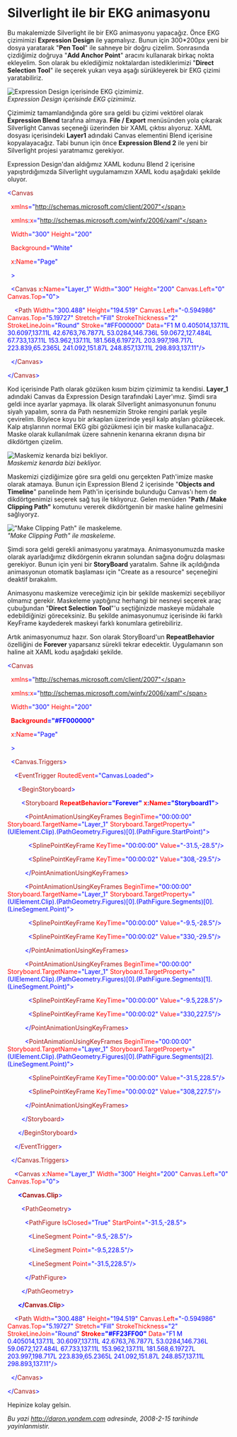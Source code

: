 # Silverlight ile bir EKG animasyonu
Bu makalemizde Silverlight ile bir EKG animasyonu yapacağız. Önce EKG
çizimimizi **Expression Design** ile yapmalıyız. Bunun için 300\*200px
yeni bir dosya yaratarak "**Pen Tool**" ile sahneye bir doğru çizelim.
Sonrasında çizdiğimiz doğruya "**Add Anchor Point**" aracını kullanarak
birkaç nokta ekleyelim. Son olarak bu eklediğimiz noktalardan
istediklerimizi "**Direct Selection Tool**" ile seçerek yukarı veya
aşağı sürükleyerek bir EKG çizimi yaratabiliriz.

![Expression Design içerisinde EKG
çizimimiz.](media/Silverlight_ile_bir_EKG_animasyonu/14022008_1.png)\
*Expression Design içerisinde EKG çizimimiz.*

Çizimimiz tamamlandığında göre sıra geldi bu çizimi vektörel olarak
**Expression Blend** tarafına almaya. **File / Export** menüsünden yola
çıkarak Silverlight Canvas seçeneği üzerinden bir XAML çıktısı alıyoruz.
XAML dosyası içerisindeki **Layer1** adındaki Canvas elementini Blend
içerisine kopyalayacağız. Tabi bunun için önce **Expression Blend 2**
ile yeni bir Silverlight projesi yaratmamız gerekiyor.

Expression Design'dan aldığımız XAML kodunu Blend 2 içerisine
yapıştırdığımızda Silverlight uygulamamızın XAML kodu aşağıdaki şekilde
oluyor.

<span style="color: blue;">\<</span><span
style="color: #a31515;">Canvas</span>

<span style="color: red;">  xmlns</span><span
style="color: blue;">="http://schemas.microsoft.com/client/2007"</span>

<span style="color: red;">  xmlns</span><span
style="color: blue;">:</span><span style="color: red;">x</span><span
style="color: blue;">="http://schemas.microsoft.com/winfx/2006/xaml"</span>

<span style="color: red;">  Width</span><span
style="color: blue;">="300"</span><span style="color: red;">
Height</span><span style="color: blue;">="200"</span>

<span style="color: red;">  Background</span><span
style="color: blue;">="White"</span>

<span style="color: red;">  x</span><span
style="color: blue;">:</span><span style="color: red;">Name</span><span
style="color: blue;">="Page"</span>

<span style="color: blue;">  \></span>

<span style="color: #a31515;">  </span><span
style="color: blue;">\<</span><span
style="color: #a31515;">Canvas</span><span style="color: red;">
x</span><span style="color: blue;">:</span><span
style="color: red;">Name</span><span
style="color: blue;">="Layer\_1"</span><span style="color: red;">
Width</span><span style="color: blue;">="300"</span><span
style="color: red;"> Height</span><span
style="color: blue;">="200"</span><span style="color: red;">
Canvas.Left</span><span style="color: blue;">="0"</span><span
style="color: red;"> Canvas.Top</span><span
style="color: blue;">="0"\></span>

<span style="color: #a31515;">    </span><span
style="color: blue;">\<</span><span
style="color: #a31515;">Path</span><span style="color: red;">
Width</span><span style="color: blue;">="300.488"</span><span
style="color: red;"> Height</span><span
style="color: blue;">="194.519"</span><span style="color: red;">
Canvas.Left</span><span style="color: blue;">="-0.594986"</span><span
style="color: red;"> Canvas.Top</span><span
style="color: blue;">="5.19727"</span><span style="color: red;">
Stretch</span><span style="color: blue;">="Fill"</span><span
style="color: red;"> StrokeThickness</span><span
style="color: blue;">="2"</span><span style="color: red;">
StrokeLineJoin</span><span style="color: blue;">="Round"</span><span
style="color: red;"> Stroke</span><span
style="color: blue;">="\#FF000000"</span><span style="color: red;">
Data</span><span style="color: blue;">="F1 M 0.405014,137.11L
30.6097,137.11L 42.6763,76.7877L 53.0284,146.736L 59.0672,127.484L
67.733,137.11L 153.962,137.11L 181.568,6.19727L 203.997,198.717L
223.839,65.2365L 241.092,151.87L 248.857,137.11L
298.893,137.11"/\></span>

<span style="color: #a31515;">  </span><span
style="color: blue;">\</</span><span
style="color: #a31515;">Canvas</span><span
style="color: blue;">\></span>

<span style="color: blue;">\</</span><span
style="color: #a31515;">Canvas</span><span
style="color: blue;">\></span>

Kod içerisinde Path olarak gözüken kısım bizim çizimimiz ta kendisi.
**Layer\_1** adındaki Canvas da Expression Design tarafındaki
Layer'ımız. Şimdi sıra geldi ince ayarlar yapmaya. İlk olarak
Silverlight animasyonunun fonunu siyah yapalım, sonra da Path nesnemizin
Stroke rengini parlak yeşile çevirelim. Böylece koyu bir arkaplan
üzerinde yeşil kalp atışları gözükecek. Kalp atışlarının normal EKG gibi
gözükmesi için bir maske kullanacağız. Maske olarak kullanılmak üzere
sahnenin kenarına ekranın dışına bir dikdörtgen çizelim.

![Maskemiz kenarda bizi
bekliyor.](media/Silverlight_ile_bir_EKG_animasyonu/14022008_2.png)\
*Maskemiz kenarda bizi bekliyor.*

Maskemizi çizdiğimize göre sıra geldi onu gerçekten Path'imize maske
olarak atamaya. Bunun için Expression Blend 2 içerisinde "**Objects and
Timeline**" panelinde hem Path'in içerisinde bulunduğu Canvas'ı hem de
dikdörtgenimizi seçerek sağ tuş ile tıklıyoruz. Gelen menüden "**Path /
Make Clipping Path"** komutunu vererek dikdörtgenin bir maske haline
gelmesini sağlıyoryz.

!["Make Clipping Path" ile
maskeleme.](media/Silverlight_ile_bir_EKG_animasyonu/14022008_3.png)\
*"Make Clipping Path" ile maskeleme.*

Şimdi sora geldi gerekli animasyonu yaratmaya. Animasyonumuzda maske
olarak ayarladığımız dikdörgenin ekranın solundan sağına doğru dolaşması
gerekiyor. Bunun için yeni bir **StoryBoard** yaratalım. Sahne ilk
açıldığında animasyonun otomatik başlaması için "Create as a resource"
seçeneğini deaktif bırakalım.

Animasyonu maskemize vereceğimiz için bir şekilde maskemizi seçebiliyor
olmamız gerekir. Maskeleme yaptığınız herhangi bir nesneyi seçerek araç
çubuğundan "**Direct Selection Tool**"'u seçtiğinizde maskeye müdahale
edebildiğinizi göreceksiniz. Bu şekilde animasyonumuz içerisinde iki
farklı KeyFrame kaydederek maskeyi farklı konumlara getirebiliriz.

Artık animasyonumuz hazır. Son olarak StoryBoard'un **RepeatBehavior**
özelliğini de **Forever** yaparsanız sürekli tekrar edecektir.
Uygulamanın son haline ait XAML kodu aşağıdaki şekilde.

<span style="color: blue;">\<</span><span
style="color: #a31515;">Canvas</span>

<span style="color: red;">  xmlns</span><span
style="color: blue;">="http://schemas.microsoft.com/client/2007"</span>

<span style="color: red;">  xmlns</span><span
style="color: blue;">:</span><span style="color: red;">x</span><span
style="color: blue;">="http://schemas.microsoft.com/winfx/2006/xaml"</span>

<span style="color: red;">  Width</span><span
style="color: blue;">="300"</span><span style="color: red;">
Height</span><span style="color: blue;">="200"</span>

<span style="color: red;">  **Background**</span><span
style="color: blue;">**="\#FF000000"**</span>

<span style="color: red;">  x</span><span
style="color: blue;">:</span><span style="color: red;">Name</span><span
style="color: blue;">="Page"</span>

<span style="color: blue;">  \></span>

<span style="color: #a31515;">  </span><span
style="color: blue;">\<</span><span
style="color: #a31515;">Canvas.Triggers</span><span
style="color: blue;">\></span>

<span style="color: #a31515;">    </span><span
style="color: blue;">\<</span><span
style="color: #a31515;">EventTrigger</span><span style="color: red;">
RoutedEvent</span><span style="color: blue;">="Canvas.Loaded"\></span>

<span style="color: #a31515;">      </span><span
style="color: blue;">\<</span><span
style="color: #a31515;">BeginStoryboard</span><span
style="color: blue;">\></span>

<span style="color: #a31515;">        </span><span
style="color: blue;">\<</span><span
style="color: #a31515;">Storyboard</span><span style="color: red;">
**RepeatBehavior**</span><span
style="color: blue;">**="Forever"**</span><span style="color: red;">
**x**</span><span style="color: blue;">**:**</span><span
style="color: red;">**Name**</span><span
style="color: blue;">**="Storyboard1"**\></span>

<span style="color: #a31515;">          </span><span
style="color: blue;">\<</span><span
style="color: #a31515;">PointAnimationUsingKeyFrames</span><span
style="color: red;"> BeginTime</span><span
style="color: blue;">="00:00:00"</span><span style="color: red;">
Storyboard.TargetName</span><span
style="color: blue;">="Layer\_1"</span><span style="color: red;">
Storyboard.TargetProperty</span><span
style="color: blue;">="(UIElement.Clip).(PathGeometry.Figures)[0].(PathFigure.StartPoint)"\></span>

<span style="color: #a31515;">            </span><span
style="color: blue;">\<</span><span
style="color: #a31515;">SplinePointKeyFrame</span><span
style="color: red;"> KeyTime</span><span
style="color: blue;">="00:00:00"</span><span style="color: red;">
Value</span><span style="color: blue;">="-31.5,-28.5"/\></span>

<span style="color: #a31515;">            </span><span
style="color: blue;">\<</span><span
style="color: #a31515;">SplinePointKeyFrame</span><span
style="color: red;"> KeyTime</span><span
style="color: blue;">="00:00:02"</span><span style="color: red;">
Value</span><span style="color: blue;">="308,-29.5"/\></span>

<span style="color: #a31515;">          </span><span
style="color: blue;">\</</span><span
style="color: #a31515;">PointAnimationUsingKeyFrames</span><span
style="color: blue;">\></span>

<span style="color: #a31515;">          </span><span
style="color: blue;">\<</span><span
style="color: #a31515;">PointAnimationUsingKeyFrames</span><span
style="color: red;"> BeginTime</span><span
style="color: blue;">="00:00:00"</span><span style="color: red;">
Storyboard.TargetName</span><span
style="color: blue;">="Layer\_1"</span><span style="color: red;">
Storyboard.TargetProperty</span><span
style="color: blue;">="(UIElement.Clip).(PathGeometry.Figures)[0].(PathFigure.Segments)[0].(LineSegment.Point)"\></span>

<span style="color: #a31515;">            </span><span
style="color: blue;">\<</span><span
style="color: #a31515;">SplinePointKeyFrame</span><span
style="color: red;"> KeyTime</span><span
style="color: blue;">="00:00:00"</span><span style="color: red;">
Value</span><span style="color: blue;">="-9.5,-28.5"/\></span>

<span style="color: #a31515;">            </span><span
style="color: blue;">\<</span><span
style="color: #a31515;">SplinePointKeyFrame</span><span
style="color: red;"> KeyTime</span><span
style="color: blue;">="00:00:02"</span><span style="color: red;">
Value</span><span style="color: blue;">="330,-29.5"/\></span>

<span style="color: #a31515;">          </span><span
style="color: blue;">\</</span><span
style="color: #a31515;">PointAnimationUsingKeyFrames</span><span
style="color: blue;">\></span>

<span style="color: #a31515;">          </span><span
style="color: blue;">\<</span><span
style="color: #a31515;">PointAnimationUsingKeyFrames</span><span
style="color: red;"> BeginTime</span><span
style="color: blue;">="00:00:00"</span><span style="color: red;">
Storyboard.TargetName</span><span
style="color: blue;">="Layer\_1"</span><span style="color: red;">
Storyboard.TargetProperty</span><span
style="color: blue;">="(UIElement.Clip).(PathGeometry.Figures)[0].(PathFigure.Segments)[1].(LineSegment.Point)"\></span>

<span style="color: #a31515;">            </span><span
style="color: blue;">\<</span><span
style="color: #a31515;">SplinePointKeyFrame</span><span
style="color: red;"> KeyTime</span><span
style="color: blue;">="00:00:00"</span><span style="color: red;">
Value</span><span style="color: blue;">="-9.5,228.5"/\></span>

<span style="color: #a31515;">            </span><span
style="color: blue;">\<</span><span
style="color: #a31515;">SplinePointKeyFrame</span><span
style="color: red;"> KeyTime</span><span
style="color: blue;">="00:00:02"</span><span style="color: red;">
Value</span><span style="color: blue;">="330,227.5"/\></span>

<span style="color: #a31515;">          </span><span
style="color: blue;">\</</span><span
style="color: #a31515;">PointAnimationUsingKeyFrames</span><span
style="color: blue;">\></span>

<span style="color: #a31515;">          </span><span
style="color: blue;">\<</span><span
style="color: #a31515;">PointAnimationUsingKeyFrames</span><span
style="color: red;"> BeginTime</span><span
style="color: blue;">="00:00:00"</span><span style="color: red;">
Storyboard.TargetName</span><span
style="color: blue;">="Layer\_1"</span><span style="color: red;">
Storyboard.TargetProperty</span><span
style="color: blue;">="(UIElement.Clip).(PathGeometry.Figures)[0].(PathFigure.Segments)[2].(LineSegment.Point)"\></span>

<span style="color: #a31515;">            </span><span
style="color: blue;">\<</span><span
style="color: #a31515;">SplinePointKeyFrame</span><span
style="color: red;"> KeyTime</span><span
style="color: blue;">="00:00:00"</span><span style="color: red;">
Value</span><span style="color: blue;">="-31.5,228.5"/\></span>

<span style="color: #a31515;">            </span><span
style="color: blue;">\<</span><span
style="color: #a31515;">SplinePointKeyFrame</span><span
style="color: red;"> KeyTime</span><span
style="color: blue;">="00:00:02"</span><span style="color: red;">
Value</span><span style="color: blue;">="308,227.5"/\></span>

<span style="color: #a31515;">          </span><span
style="color: blue;">\</</span><span
style="color: #a31515;">PointAnimationUsingKeyFrames</span><span
style="color: blue;">\></span>

<span style="color: #a31515;">        </span><span
style="color: blue;">\</</span><span
style="color: #a31515;">Storyboard</span><span
style="color: blue;">\></span>

<span style="color: #a31515;">      </span><span
style="color: blue;">\</</span><span
style="color: #a31515;">BeginStoryboard</span><span
style="color: blue;">\></span>

<span style="color: #a31515;">    </span><span
style="color: blue;">\</</span><span
style="color: #a31515;">EventTrigger</span><span
style="color: blue;">\></span>

<span style="color: #a31515;">  </span><span
style="color: blue;">\</</span><span
style="color: #a31515;">Canvas.Triggers</span><span
style="color: blue;">\></span>

<span style="color: #a31515;">    </span><span
style="color: blue;">\<</span><span
style="color: #a31515;">Canvas</span><span style="color: red;">
x</span><span style="color: blue;">:</span><span
style="color: red;">Name</span><span
style="color: blue;">="Layer\_1"</span><span style="color: red;">
Width</span><span style="color: blue;">="300"</span><span
style="color: red;"> Height</span><span
style="color: blue;">="200"</span><span style="color: red;">
Canvas.Left</span><span style="color: blue;">="0"</span><span
style="color: red;"> Canvas.Top</span><span
style="color: blue;">="0"\></span>

<span style="color: #a31515;">      </span><span style="color: blue;">
**\<**</span><span style="color: #a31515;">**Canvas.Clip**</span><span
style="color: blue;">\></span>

<span style="color: #a31515;">        </span><span
style="color: blue;">\<</span><span
style="color: #a31515;">PathGeometry</span><span
style="color: blue;">\></span>

<span style="color: #a31515;">          </span><span
style="color: blue;">\<</span><span
style="color: #a31515;">PathFigure</span><span style="color: red;">
IsClosed</span><span style="color: blue;">="True"</span><span
style="color: red;"> StartPoint</span><span
style="color: blue;">="-31.5,-28.5"\></span>

<span style="color: #a31515;">            </span><span
style="color: blue;">\<</span><span
style="color: #a31515;">LineSegment</span><span style="color: red;">
Point</span><span style="color: blue;">="-9.5,-28.5"/\></span>

<span style="color: #a31515;">            </span><span
style="color: blue;">\<</span><span
style="color: #a31515;">LineSegment</span><span style="color: red;">
Point</span><span style="color: blue;">="-9.5,228.5"/\></span>

<span style="color: #a31515;">            </span><span
style="color: blue;">\<</span><span
style="color: #a31515;">LineSegment</span><span style="color: red;">
Point</span><span style="color: blue;">="-31.5,228.5"/\></span>

<span style="color: #a31515;">          </span><span
style="color: blue;">\</</span><span
style="color: #a31515;">PathFigure</span><span
style="color: blue;">\></span>

<span style="color: #a31515;">        </span><span
style="color: blue;">\</</span><span
style="color: #a31515;">PathGeometry</span><span
style="color: blue;">\></span>

<span style="color: #a31515;">      </span><span style="color: blue;">
**\</**</span><span style="color: #a31515;">**Canvas.Clip**</span><span
style="color: blue;">\></span>

<span style="color: #a31515;">    </span><span
style="color: blue;">\<</span><span
style="color: #a31515;">Path</span><span style="color: red;">
Width</span><span style="color: blue;">="300.488"</span><span
style="color: red;"> Height</span><span
style="color: blue;">="194.519"</span><span style="color: red;">
Canvas.Left</span><span style="color: blue;">="-0.594986"</span><span
style="color: red;"> Canvas.Top</span><span
style="color: blue;">="5.19727"</span><span style="color: red;">
Stretch</span><span style="color: blue;">="Fill"</span><span
style="color: red;"> StrokeThickness</span><span
style="color: blue;">="2"</span><span style="color: red;">
StrokeLineJoin</span><span style="color: blue;">="Round"</span><span
style="color: red;"> **Stroke**</span><span
style="color: blue;">**="\#FF23FF00"**</span><span style="color: red;">
Data</span><span style="color: blue;">="F1 M 0.405014,137.11L
30.6097,137.11L 42.6763,76.7877L 53.0284,146.736L 59.0672,127.484L
67.733,137.11L 153.962,137.11L 181.568,6.19727L 203.997,198.717L
223.839,65.2365L 241.092,151.87L 248.857,137.11L
298.893,137.11"/\></span>

<span style="color: #a31515;">  </span><span
style="color: blue;">\</</span><span
style="color: #a31515;">Canvas</span><span
style="color: blue;">\></span>

<span style="color: blue;">\</</span><span
style="color: #a31515;">Canvas</span><span
style="color: blue;">\></span>

Hepinize kolay gelsin.



*Bu yazi http://daron.yondem.com adresinde, 2008-2-15 tarihinde yayinlanmistir.*
